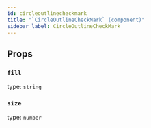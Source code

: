 ```yaml
---
id: circleoutlinecheckmark
title: "`CircleOutlineCheckMark` (component)"
sidebar_label: CircleOutlineCheckMark
---
```



Props
-----

### `fill`

type: `string`


### `size`

type: `number`


